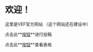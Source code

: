 # 欢迎！
这里是VEF官方网站
（这个网站还在建设中）

点击此**[按钮](https://docs.qq.com/form/page/DWXV6YkVMZUt6V2p6)**进行投稿

点击此**[按钮](https://docs.qq.com/sheet/DWUtlT1hiR0l3TFlz?tab=ss_2hwacp&viewId=vg3hnk&_t=1719904027974&u=23632fce306948d9ad573c685dbc3804)**查看表格
